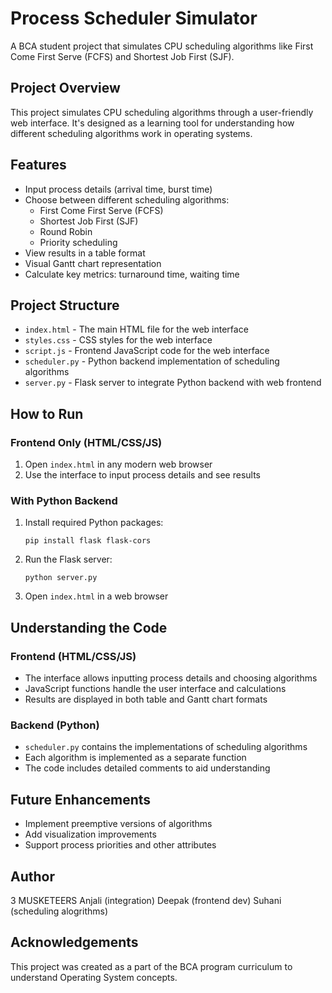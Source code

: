 
# Process Scheduler Simulator

A BCA student project that simulates CPU scheduling algorithms like First Come First Serve (FCFS) and Shortest Job First (SJF).

## Project Overview

This project simulates CPU scheduling algorithms through a user-friendly web interface. It's designed as a learning tool for understanding how different scheduling algorithms work in operating systems.

## Features

- Input process details (arrival time, burst time)
- Choose between different scheduling algorithms:
  - First Come First Serve (FCFS)
  - Shortest Job First (SJF)
  - Round Robin
  - Priority scheduling 
- View results in a table format
- Visual Gantt chart representation
- Calculate key metrics: turnaround time, waiting time

## Project Structure

- `index.html` - The main HTML file for the web interface
- `styles.css` - CSS styles for the web interface
- `script.js` - Frontend JavaScript code for the web interface
- `scheduler.py` - Python backend implementation of scheduling algorithms
- `server.py` - Flask server to integrate Python backend with web frontend

## How to Run

### Frontend Only (HTML/CSS/JS)
1. Open `index.html` in any modern web browser
2. Use the interface to input process details and see results

### With Python Backend
1. Install required Python packages:
   ```
   pip install flask flask-cors
   ```
2. Run the Flask server:
   ```
   python server.py
   ```
3. Open `index.html` in a web browser

## Understanding the Code

### Frontend (HTML/CSS/JS)
- The interface allows inputting process details and choosing algorithms
- JavaScript functions handle the user interface and calculations
- Results are displayed in both table and Gantt chart formats

### Backend (Python)
- `scheduler.py` contains the implementations of scheduling algorithms
- Each algorithm is implemented as a separate function
- The code includes detailed comments to aid understanding

## Future Enhancements
- Implement preemptive versions of algorithms
- Add visualization improvements
- Support process priorities and other attributes

## Author
3 MUSKETEERS 
Anjali (integration)
Deepak (frontend dev)
Suhani (scheduling alogrithms)

## Acknowledgements
This project was created as a part of the BCA program curriculum to understand Operating System concepts.
